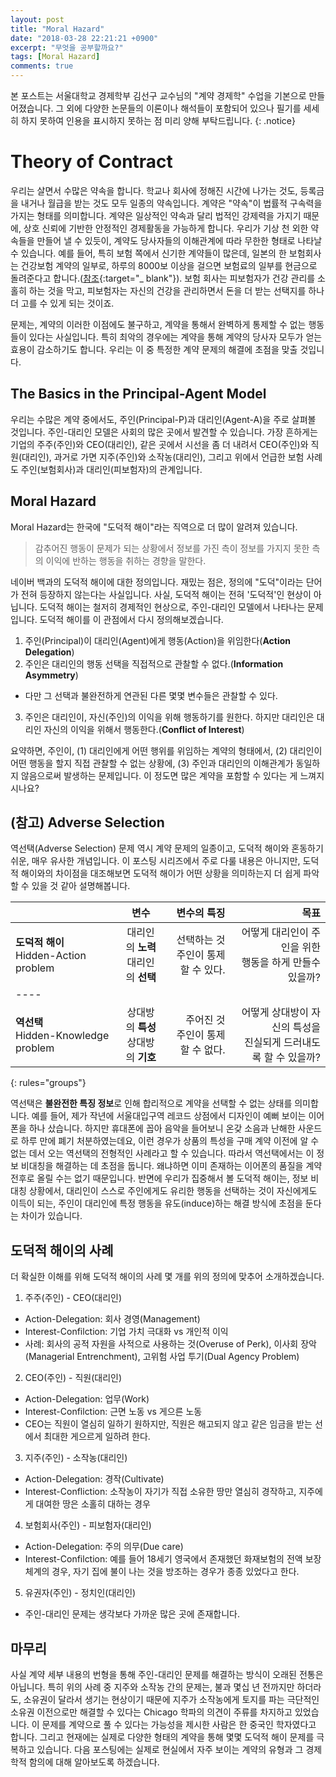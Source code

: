 ```yaml
---
layout: post
title: "Moral Hazard"
date: "2018-03-28 22:21:21 +0900"
excerpt: "무엇을 공부할까요?"
tags: [Moral Hazard]
comments: true
---
```

본 포스트는 서울대학교 경제학부 김선구 교수님의 "계약 경제학" 수업을 기본으로 만들어졌습니다. 그 외에 다양한 논문들의 이론이나 해석들이 포함되어 있으나 필기를 세세히 하지 못하여 인용을 표시하지 못하는 점 미리 양해 부탁드립니다.
{: .notice}

# Theory of Contract
우리는 살면서 수많은 약속을 합니다. 학교나 회사에 정해진 시간에 나가는 것도, 등록금을 내거나 월급을 받는 것도 모두 일종의 약속입니다. 계약은 "약속"이 법률적 구속력을 가지는 형태를 의미합니다. 계약은 일상적인 약속과 달리 법적인 강제력을 가지기 때문에, 상호 신뢰에 기반한 안정적인 경제활동을 가능하게 합니다. 우리가 기상 천 외한 약속들을 만들어 낼 수 있듯이, 계약도 당사자들의 이해관계에 따라 무한한 형태로 나타날 수 있습니다. 예를 들어, 특히 보험 쪽에서 신기한 계약들이 많은데, 일본의 한 보험회사는 건강보험 계약의 일부로, 하루의 8000보 이상을 걸으면 보험료의 일부를 현금으로 돌려준다고 합니다.([참조](http://www.edaily.co.kr/news/news_detail.asp?newsId=01977846615966640&mediaCodeNo=257){:target="_ blank"}). 보험 회사는 피보험자가 건강 관리를 소홀히 하는 것을 막고, 피보험자는 자신의 건강을 관리하면서 돈을 더 받는 선택지를 하나 더 고를 수 있게 되는 것이죠.

문제는, 계약의 이러한 이점에도 불구하고, 계약을 통해서 완벽하게 통제할 수 없는 행동들이 있다는 사실입니다. 특히 최악의 경우에는 계약을 통해 계약의 당사자 모두가 얻는 효용이 감소하기도 합니다. 우리는 이 중 특정한 계약 문제의 해결에 초점을 맞출 것입니다.

## The Basics in the Principal-Agent Model
우리는 수많은 계약 중에서도, 주인(Principal-P)과 대리인(Agent-A)을 주로 살펴볼 것입니다. 주인-대리인 모델은 사회의 많은 곳에서 발견할 수 있습니다. 가장 흔하게는 기업의 주주(주인)와 CEO(대리인), 같은 곳에서 시선을 좀 더 내려서 CEO(주인)와 직원(대리인), 과거로 가면 지주(주인)와 소작농(대리인), 그리고 위에서 언급한 보험 사례도 주인(보험회사)과 대리인(피보험자)의 관계입니다.

## Moral Hazard
Moral Hazard는 한국에 "도덕적 해이"라는 직역으로 더 많이 알려져 있습니다.
>감추어진 행동이 문제가 되는 상황에서 정보를 가진 측이 정보를 가지지 못한 측의 이익에 반하는 행동을 취하는 경향을 말한다.

네이버 백과의 도덕적 해이에 대한 정의입니다. 재밌는 점은, 정의에 "도덕"이라는 단어가 전혀 등장하지 않는다는 사실입니다.
사실, 도덕적 해이는 전혀 '도덕적'인 현상이 아닙니다. 도덕적 해이는 철저히 경제적인 현상으로, 주인-대리인 모델에서 나타나는 문제입니다. 도덕적 해이를 이 관점에서 다시 정의해보겠습니다.

1. 주인(Principal)이 대리인(Agent)에게 행동(Action)을 위임한다(**Action Delegation**)
2. 주인은 대리인의 행동 선택을 직접적으로 관찰할 수 없다.(**Information Asymmetry**)
- 다만 그 선택과 불완전하게 연관된 다른 몇몇 변수들은 관찰할 수 있다.
3. 주인은 대리인이, 자신(주인)의 이익을 위해 행동하기를 원한다. 하지만 대리인은 대리인 자신의 이익을 위해서 행동한다.(**Conflict of Interest**)

요약하면, 주인이, (1) 대리인에게 어떤 행위를 위임하는 계약의 형태에서, (2) 대리인이 어떤 행동을 할지 직접 관찰할 수 없는 상황에, (3) 주인과 대리인의 이해관계가 동일하지 않음으로써 발생하는 문제입니다. 이 정도면 많은 계약을 포함할 수 있다는 게 느껴지시나요?

## (참고) Adverse Selection
역선택(Adverse Selection) 문제 역시 계약 문제의 일종이고, 도덕적 해이와 혼동하기 쉬운, 매우 유사한 개념입니다. 이 포스팅 시리즈에서 주로 다룰 내용은 아니지만, 도덕적 해이와의 차이점을 대조해보면 도덕적 해이가 어떤 상황을 의미하는지 더 쉽게 파악할 수 있을 것 같아 설명해봅니다.

|         | 변수     | 변수의 특징 |  목표 |
|:--------|:-------:|--------:|---------:|
| **도덕적 해이**<br/>Hidden-Action problem| 대리인의 **노력**<br/>대리인의 **선택**| 선택하는 것<br/>주인이 통제할 수 있다.   | 어떻게 대리인이 주인을 위한 <br/>행동을 하게 만들수 있을까?
|----
| **역선택**<br/>Hidden-Knowledge problem   | 상대방의 **특성**<br/>상대방의 **기호**   | 주어진 것<br/>주인이 통제할 수 없다.   | 어떻게 상대방이 자신의 특성을 <br/>진실되게 드러내도록 할 수 있을까?
{: rules="groups"}

역선택은 **불완전한 특징 정보**로 인해 합리적으로 계약을 선택할 수 없는 상태를 의미합니다. 예를 들어, 제가 작년에 서울대입구역 레코드 상점에서 디자인이 예뻐 보이는 이어폰을 하나 샀습니다. 하지만 휴대폰에 꼽아 음악을 들어보니 온갖 소음과 난해한 사운드로 하루 만에 폐기 처분하였는데요, 이런 경우가 상품의 특성을 구매 계약 이전에 알 수 없는 데서 오는 역선택의 전형적인 사례라고 할 수 있습니다. 따라서 역선택에서는 이 정보 비대칭을 해결하는 데 초점을 둡니다. 왜냐하면 이미 존재하는 이어폰의 품질을 계약 전후로 올릴 수는 없기 때문입니다. 반면에 우리가 집중해서 볼 도덕적 해이는, 정보 비대칭 상황에서, 대리인이 스스로 주인에게도 유리한 행동을 선택하는 것이 자신에게도 이득이 되는, 주인이 대리인에 특정 행동을 유도(induce)하는 해결 방식에 초점을 둔다는 차이가 있습니다.


## 도덕적 해이의 사례
더 확실한 이해를 위해 도덕적 해이의 사례 몇 개를 위의 정의에 맞추어 소개하겠습니다.
1. 주주(주인) - CEO(대리인)
- Action-Delegation: 회사 경영(Management)
- Interest-Confilction: 기업 가치 극대화 vs 개인적 이익
- 사례: 회사의 공적 자원을 사적으로 사용하는 것(Overuse of Perk), 이사회 장악(Managerial Entrenchment), 고위험 사업 투기(Dual Agency Problem)
2. CEO(주인) - 직원(대리인)
- Action-Delegation: 업무(Work)
- Interest-Confilction: 근면 노동 vs 게으른 노동
- CEO는 직원이 열심히 일하기 원하지만, 직원은 해고되지 않고 같은 임금을 받는 선에서 최대한 게으르게 일하려 한다.
3. 지주(주인) - 소작농(대리인)
- Action-Delegation: 경작(Cultivate)
- Interest-Confliction: 소작농이 자기가 직접 소유한 땅만 열심히 경작하고, 지주에게 대여한 땅은 소홀히 대하는 경우
4. 보험회사(주인) - 피보험자(대리인)
- Action-Delegation: 주의 의무(Due care)
- Interest-Confilction: 예를 들어 18세기 영국에서 존재했던 화재보험의 전액 보장 체계의 경우, 자기 집에 불이 나는 것을 방조하는 경우가 종종 있었다고 한다.
5. 유권자(주인) - 정치인(대리인)
- 주인-대리인 문제는 생각보다 가까운 많은 곳에 존재합니다.

## 마무리
사실 계약 세부 내용의 번형을 통해 주인-대리인 문제를 해결하는 방식이 오래된 전통은 아닙니다. 특히 위의 사례 중 지주와 소작농 간의 문제는, 불과 몇십 년 전까지만 하더라도, 소유권이 달라서 생기는 현상이기 때문에 지주가 소작농에게 토지를 파는 극단적인 소유권 이전으로만 해결할 수 있다는 Chicago 학파의 의견이 주류를 차지하고 있었습니다. 이 문제를 계약으로 풀 수 있다는 가능성을 제시한 사람은 한 중국인 학자였다고 합니다. 그리고 현재에는 실제로 다양한 형태의 계약을 통해 몇몇 도덕적 해이 문제를 극복하고 있습니다. 다음 포스팅에는 실제로 현실에서 자주 보이는 계약의 유형과 그 경제학적 함의에 대해 알아보도록 하겠습니다.
